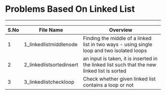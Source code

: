 # Problems Based On Linked List
------------------------------------
| S.No | File Name | Overview |
|------|-----------|----------|
| 1 | 1_linkedlistmiddlenode | Finding the middle of a linked list in two ways - using single loop and two isolated loops |
| 2 | 2_linkedlistsortedinsert | an input is taken, it is inserted in the linked list such that the new linked list is sorted |
| 3 | 3_linkedlistcheckloop | Check whether given linked list contains a loop or not |


